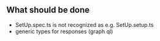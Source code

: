 ## What should be done

- SetUp.spec.ts is not recognized as e.g. SetUp.setup.ts
- generic types for responses (graph ql)